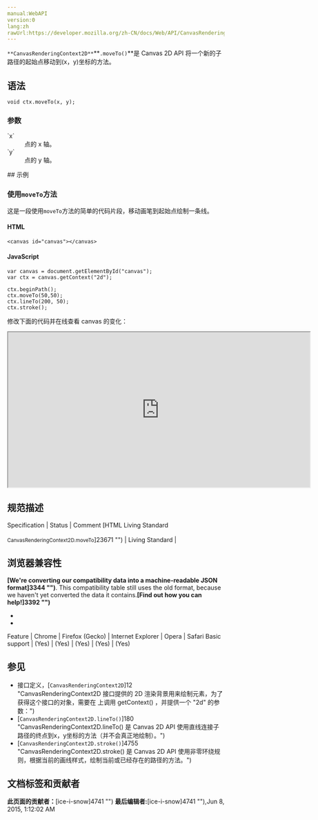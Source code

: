 ```yaml
---
manual:WebAPI
version:0
lang:zh
rawUrl:https://developer.mozilla.org/zh-CN/docs/Web/API/CanvasRenderingContext2D/moveTo
---
```






`**CanvasRenderingContext2D**`**`.moveTo()`**是 Canvas 2D API 将一个新的子路径的起始点移动到(x，y)坐标的方法。


## 语法<a name="语法"></a>

```
void ctx.moveTo(x, y);

```

### 参数<a name="参数"></a>
<dl><dt id=''>`x`</dt><dd>点的 x 轴。</dd><dt id=''>`y`</dt><dd>点的 y 轴。</dd></dl>
## 示例<a name="示例"></a>

### 使用`moveTo`方法<a name="使用_moveTo_方法"></a>


这是一段使用`moveTo`方法的简单的代码片段，移动画笔到起始点绘制一条线。


#### HTML<a name="HTML"></a>

```
<canvas id="canvas"></canvas>
```

#### JavaScript<a name="JavaScript"></a>

```
var canvas = document.getElementById("canvas");
var ctx = canvas.getContext("2d");

ctx.beginPath();
ctx.moveTo(50,50);
ctx.lineTo(200, 50);
ctx.stroke(); 

```


修改下面的代码并在线查看 canvas 的变化：



<iframe src='https://mdn.mozillademos.org/zh-CN/docs/Web/API/CanvasRenderingContext2D/moveTo$samples/Playable_code?revision=813587' width='700' height='360'></iframe>



## 规范描述<a name="规范描述"></a>
Specification | Status | Comment 
[HTML Living Standard<br></br><small>CanvasRenderingContext2D.moveTo</small>]23671 "") | Living Standard |  


## 浏览器兼容性<a name="浏览器兼容性"></a>


**[We&#39;re converting our compatibility data into a machine-readable JSON format]3344 "")**. This compatibility table still uses the old format, because we haven&#39;t yet converted the data it contains.**[Find out how you can help!]3392 "")**


* 
* 
Feature | Chrome | Firefox (Gecko) | Internet Explorer | Opera | Safari 
Basic support | (Yes) | (Yes) | (Yes) | (Yes) | (Yes) 




## 参见<a name="参见"></a>

* 接口定义，[`CanvasRenderingContext2D`]12 "CanvasRenderingContext2D 接口提供的 2D 渲染背景用来绘制<canvas>元素，为了获得这个接口的对象，需要在 <canvas> 上调用 getContext() ，并提供一个 "2d" 的参数：")
* [`CanvasRenderingContext2D.lineTo()`]180 "CanvasRenderingContext2D.lineTo() 是 Canvas 2D API 使用直线连接子路径的终点到x，y坐标的方法（并不会真正地绘制）。")
* [`CanvasRenderingContext2D.stroke()`]4755 "CanvasRenderingContext2D.stroke() 是 Canvas 2D API 使用非零环绕规则，根据当前的画线样式，绘制当前或已经存在的路径的方法。")



## 文档标签和贡献者
**此页面的贡献者：**[ice-i-snow]4741 "")
**最后编辑者:**[ice-i-snow]4741 ""),<time>Jun 8, 2015, 1:12:02 AM</time>



